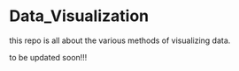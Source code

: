 # Data_Visualization
this repo is all about the various methods of visualizing data.

to be updated soon!!!
